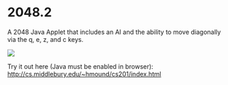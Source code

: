 # 2048.2
A 2048 Java Applet that includes an AI and the ability to move diagonally via the q, e, z, and c keys. 

![](https://media.giphy.com/media/xT0xeNJ8i1aO4yHex2/giphy.gif)

Try it out here (Java must be enabled in browser): http://cs.middlebury.edu/~hmound/cs201/index.html
